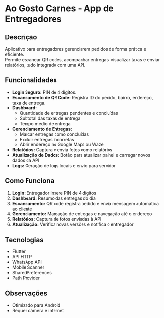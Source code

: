 # Ao Gosto Carnes - App de Entregadores

## Descrição
Aplicativo para entregadores gerenciarem pedidos de forma prática e eficiente.  
Permite escanear QR codes, acompanhar entregas, visualizar taxas e enviar relatórios, tudo integrado com uma API.

## Funcionalidades
- **Login Seguro:** PIN de 4 dígitos.
- **Escaneamento de QR Code:** Registra ID do pedido, bairro, endereço, taxa de entrega.
- **Dashboard:**
  - Quantidade de entregas pendentes e concluídas
  - Subtotal das taxas de entrega
  - Tempo médio de entrega
- **Gerenciamento de Entregas:**
  - Marcar entregas como concluídas
  - Excluir entregas incorretas
  - Abrir endereço no Google Maps ou Waze
- **Relatórios:** Captura e envia fotos como relatórios
- **Atualização de Dados:** Botão para atualizar painel e carregar novos dados da API
- **Logs:** Geração de logs locais e envio para servidor

## Como Funciona
1. **Login:** Entregador insere PIN de 4 dígitos
2. **Dashboard:** Resumo das entregas do dia
3. **Escaneamento:** QR code registra pedido e envia mensagem automática ao cliente
4. **Gerenciamento:** Marcação de entregas e navegação até o endereço
5. **Relatórios:** Captura de fotos enviadas à API
6. **Atualização:** Verifica novas versões e notifica o entregador

## Tecnologias
- Flutter
- API HTTP
- WhatsApp API
- Mobile Scanner
- SharedPreferences
- Path Provider

## Observações
- Otimizado para Android
- Requer câmera e internet
